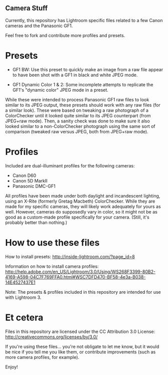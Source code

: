 Camera Stuff
------------

Currently, this repository has Lightroom specific files related to a few Canon
cameras and the Panasonic GF1.

Feel free to fork and contribute more profiles and presets.


Presets
=======

* GF1 BW: Use this preset to quickly make an image from a raw file appear to
  have been shot with a GF1 in black and white JPEG mode.

* GF1 Dynamic Color 1 & 2: Some incomplete attempts to replicate the GF1's
  "dynamic color" JPEG mode in a preset.

While these were intended to process Panasonic GF1 raw files to look similar to its JPEG output, these presets should work with any raw files (for a similar look). These were based on tweaking a raw photograph of a ColorChecker until it looked quite similar to its JPEG counterpart (from JPEG+raw mode). Then, a sanity check was done to make sure it also looked similar to a non-ColorChecker photograph using the same sort of comparison (tweaked raw versus JPEG, both from JPEG+raw mode).


Profiles
========

Included are dual-illuminant profiles for the following cameras:

* Canon D60
* Canon 5D MarkII
* Panasonic DMC-GF1

All profiles have been made under both daylight and incandescent lighting, using
an X-Rite (formerly Gretag Macbeth) ColorChecker. While they are made for my
specific cameras, they will likely work adequately for yours as well. However,
cameras do supposedly vary in color, so it might not be as good as a
custom-made profile specifically for your camera. (Still, it's probably better
than nothing.)


How to use these files
======================

How to install presets:
http://inside-lightroom.com/?page_id=8

Information on how to install camera profiles:
http://help.adobe.com/en_US/Lightroom/3.0/Using/WS268F3399-80B2-4169-A598-04C7F769FFA0.html#WSC7DFD470-BF58-4e3a-B038-14E4527437E1

Note: The presets & profiles included in this repository are intended for use with Lightroom 3.


Et cetera
=========

Files in this repository are licensed under the CC Attribution 3.0 License:
http://creativecommons.org/licenses/by/3.0/

If you're using these files... you're not obligate to let me know, but it would
be nice if you tell me you like them, or contribute improvements (such as more 
camera profiles, for example).

Enjoy!